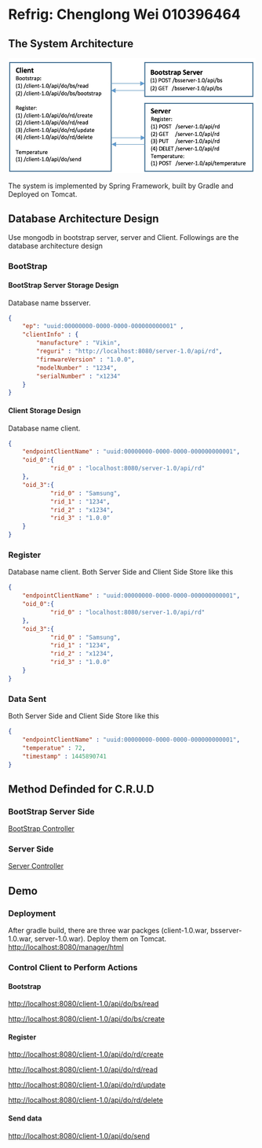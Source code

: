 # Refrig: Chenglong Wei 010396464

## The System Architecture

![alt text](https://github.com/chenglongwei/refrig/blob/master/server/src/main/resources/static/system_architecture.png "System Architecture")

The system is implemented by Spring Framework, built by Gradle and Deployed on Tomcat.

## Database Architecture Design

Use mongodb in bootstrap server, server and Client. Followings are the database architecture design 

### BootStrap

#### BootStrap Server Storage Design
Database name bsserver.
```json
{
	"ep": "uuid:00000000-0000-0000-000000000001" ,
	"clientInfo" : {
		"manufacture" : "Vikin",
		"reguri" : "http://localhost:8080/server-1.0/api/rd",
		"firmwareVersion" : "1.0.0",
		"modelNumber" : "1234",
		"serialNumber" : "x1234"
	}
}
```
#### Client Storage Design
Database name client.
```json
{
	"endpointClientName" : "uuid:00000000-0000-0000-000000000001",
	"oid_0":{
			"rid_0" : "localhost:8080/server-1.0/api/rd"
	},
	"oid_3":{
			"rid_0" : "Samsung",
			"rid_1" : "1234",
			"rid_2" : "x1234",
			"rid_3" : "1.0.0"
	}
}
```
### Register
Database name client.
Both Server Side and Client Side Store like this
```json
{
	"endpointClientName" : "uuid:00000000-0000-0000-000000000001",
	"oid_0":{
			"rid_0" : "localhost:8080/server-1.0/api/rd"
	},
	"oid_3":{
			"rid_0" : "Samsung",
			"rid_1" : "1234",
			"rid_2" : "x1234",
			"rid_3" : "1.0.0"
	}
}
```
### Data Sent

Both Server Side and Client Side Store like this
```json
{
	"endpointClientName" : "uuid:00000000-0000-0000-000000000001",
	"temperatue" : 72,
	"timestamp" : 1445890741
}
```

## Method Definded for C.R.U.D

### BootStrap Server Side
[BootStrap Controller](https://github.com/chenglongwei/refrig/blob/master/bsserver/src/main/java/com/longyi/dist/bsserver/controller/BootstrapController.java)

### Server Side
[Server Controller](https://github.com/chenglongwei/refrig/blob/master/server/src/main/java/com/longyi/dist/server/controller/RegisterController.java)

## Demo
### Deployment
After gradle build, there are three war packges (client-1.0.war, bsserver-1.0.war, server-1.0.war). Deploy them on Tomcat.
[http://localhost:8080/manager/html](http://localhost:8080/manager/html)

### Control Client to Perform Actions
#### Bootstrap
[http://localhost:8080/client-1.0/api/do/bs/read](http://localhost:8080/client-1.0/api/do/bs/read)

[http://localhost:8080/client-1.0/api/do/bs/create](http://localhost:8080/client-1.0/api/do/bs/create)
#### Register
[http://localhost:8080/client-1.0/api/do/rd/create](http://localhost:8080/client-1.0/api/do/rd/create)

[http://localhost:8080/client-1.0/api/do/rd/read](http://localhost:8080/client-1.0/api/do/rd/read)

[http://localhost:8080/client-1.0/api/do/rd/update](http://localhost:8080/client-1.0/api/do/rd/update)

[http://localhost:8080/client-1.0/api/do/rd/delete](http://localhost:8080/client-1.0/api/do/rd/delete)
#### Send data
[http://localhost:8080/client-1.0/api/do/send](http://localhost:8080/client-1.0/api/do/send)
